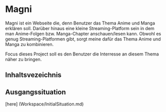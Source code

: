 # Magni

Magni ist ein Webseite die, denn Benutzer das Thema Anime und Manga erklären soll. 
Darüber hinaus eine kleine Streaming-Platform sein in dem man Anime-Folgen bzw. Manga-Chapter anschauen/lesen kann.
Obwohl es genug Streaming-Platformen gibt, sorgt meine dafür das Thema Anime und Manga zu kombinieren.

Focus dieses Project soll es den Benutzer die Interresse an diesem Thema näher zu bringen.

## Inhaltsvezeichnis

## Ausgangssituation 
[here] (Workspace/InitialSituation.md)
